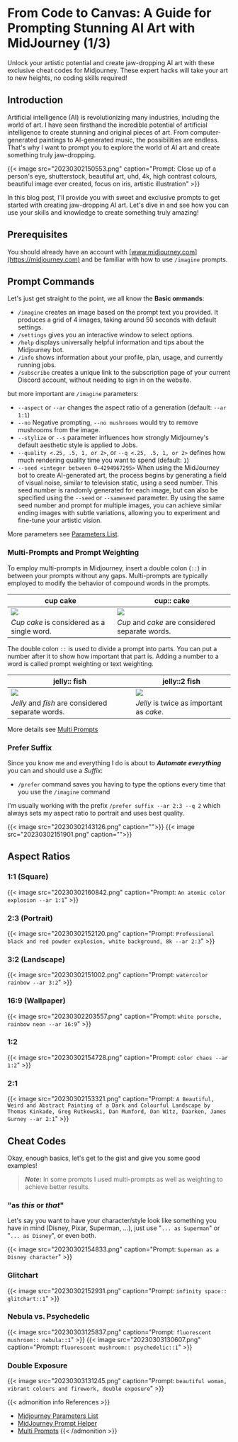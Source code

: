 # From Code to Canvas: A Guide for Prompting Stunning AI Art with MidJourney (1/3)


Unlock your artistic potential and create jaw-dropping AI art with these exclusive cheat codes for Midjourney. These expert hacks will take your art to new heights, no coding skills required!

<!--more-->

## Introduction

Artificial intelligence (AI) is revolutionizing many industries, including the world of art. I have seen firsthand the incredible potential of artificial intelligence to create stunning and original pieces of art. From computer-generated paintings to AI-generated music, the possibilities are endless. That's why I want to prompt you to explore the world of AI art and create something truly jaw-dropping.

{{< image src="20230302150553.png" caption="Prompt: Close up of a person's eye, shutterstock, beautiful art, uhd, 4k, high contrast colours, beautiful image ever created, focus on iris, artistic illustration" >}}

In this blog post, I'll provide you with sweet and exclusive prompts to get started with creating jaw-dropping AI art. Let's dive in and see how you can use your skills and knowledge to create something truly amazing!

## Prerequisites

You should already have an account with [www.midjourney.com](https://midjourney.com) and be familiar with how to use `/imagine` prompts.

## Prompt Commands

Let's just get straight to the point, we all know the **Basic ommands**:

- `/imagine` creates an image based on the prompt text you provided. It produces a grid of 4 images, taking around 50 seconds with default settings.
- `/settings` gives you an interactive window to select options.
- `/help` displays universally helpful information and tips about the Midjourney bot.
- `/info` shows information about your profile, plan, usage, and currently running jobs.
- `/subscribe` creates a unique link to the subscription page of your current Discord account, without needing to sign in on the website.

but more important are `/imagine` parameters:

- `--aspect` or `--ar` changes the aspect ratio of a generation (default: `--ar 1:1`)
- `--no` Negative prompting, `--no mushrooms` would try to remove mushrooms from the image.
- `--stylize` or `--s` parameter influences how strongly Midjourney's default aesthetic style is applied to Jobs.
- `--quality <.25, .5, 1, or 2>`, or `--q <.25, .5, 1, or 2>` defines how much rendering quality time you want to spend (default: `1`)
- `--seed <integer between 0–4294967295>` When using the MidJourney bot to create AI-generated art, the process begins by generating a field of visual noise, similar to television static, using a seed number. This seed number is randomly generated for each image, but can also be specified using the `--seed` or `--sameseed` parameter. By using the same seed number and prompt for multiple images, you can achieve similar ending images with subtle variations, allowing you to experiment and fine-tune your artistic vision.

More parameters see [Parameters List](https://docs.midjourney.com/docs/parameter-list).

### Multi-Prompts and Prompt Weighting

To employ multi-prompts in Midjourney, insert a double colon (`::`) in between your prompts without any gaps. Multi-prompts are typically employed to modify the behavior of compound words in the prompts.

|cup cake|cup:: cake|
|---|---|
|![](123.png)|![](456.png)|
| *Cup cake* is considered as a single word. | *Cup* and *cake* are considered separate words. |


The double colon `::` is used to divide a prompt into parts. You can put a number after it to show how important that part is. Adding a number to a word is called prompt weighting or text weighting.

|jelly:: fish|jelly::2 fish|
|---|---|
| ![](20230306152531.png)    | ![](20230306152317.png)    |
| *Jelly* and *fish* are considered separate words. | *Jelly* is twice as important as *cake*.|

More details see [Multi Prompts](https://docs.midjourney.com/docs/multi-prompts)

### Prefer Suffix

Since you know me and everything I do is about to ***Automate everything*** you can and should use a *Suffix*:

- `/prefer` command saves you having to type the options every time that you use the `/imagine` command

I'm usually working with the prefix `/prefer suffix --ar 2:3 --q 2` which always sets my aspect ratio to portrait and uses best quality.

{{< image src="20230302143126.png" caption="">}}
{{< image src="20230302151901.png" caption="">}}

## Aspect Ratios
### 1:1 (Square)
{{< image src="20230302160842.png" caption="Prompt: `An atomic color explosion --ar 1:1`" >}}

### 2:3 (Portrait)
{{< image src="20230302152120.png" caption="Prompt: `Professional black and red powder explosion, white background, 8k --ar 2:3`" >}}

### 3:2 (Landscape)
{{< image src="20230302151002.png" caption="Prompt: `watercolor rainbow --ar 3:2`" >}}

### 16:9 (Wallpaper)
{{< image src="20230302203557.png" caption="Prompt: `white porsche, rainbow neon --ar 16:9`" >}}

### 1:2
{{< image src="20230302154728.png" caption="Prompt: `color chaos --ar 1:2`" >}}

### 2:1
{{< image src="20230302153321.png" caption="Prompt: `A Beautiful, Weird and Abstract Painting of a Dark and Colourful Landscape by Thomas Kinkade, Greg Rutkowski, Dan Mumford, Dan Witz, Daarken, James Gurney --ar 2:1`" >}}

## Cheat Codes
Okay, enough basics, let's get to the gist and give you some good examples!

> ***Note:*** In some prompts I used multi-prompts as well as weighting to achieve better results.

### "as *this* or *that*"
Let's say you want to have your character/style look like something you have in mind (Disney, Pixar, Superman, ...), just use "`... as Superman`" or "`... as Disney`", or even both.

{{< image src="20230302154833.png" caption="Prompt: `Superman as a Disney character`" >}}

### Glitchart
{{< image src="20230302152931.png" caption="Prompt: `infinity space:: glitchart::1`" >}}

### Nebula vs. Psychedelic
{{< image src="20230303125837.png" caption="Prompt: `fluorescent mushroom:: nebula::1`" >}}
{{< image src="20230303130607.png" caption="Prompt: `fluorescent mushroom:: psychedelic::1`" >}}

### Double Exposure
{{< image src="20230303131245.png" caption="Prompt: `beautiful woman, vibrant colours and firework, double exposure`" >}}

{{< admonition info References >}}
- [Midjourney Parameters List](https://docs.midjourney.com/docs/parameter-list)
- [MidJourney Prompt Helper](https://prompt.noonshot.com/)
- [Multi Prompts](https://docs.midjourney.com/docs/multi-prompts)
{{< /admonition >}}

